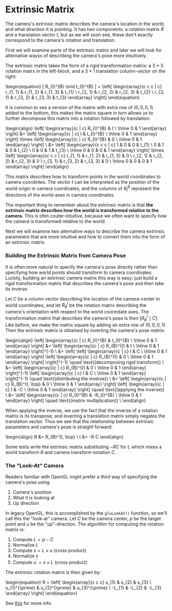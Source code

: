 # Extrinsic Matrix

The camera's extrinsic matrix describes the camera's location in the world, and
what direction it is pointing. It has two components: a rotation matrix $R$ and
a translation vector $t$, but as we will soon see, these don't exactly
correspond to the camera's rotation and translation.

First we will examine parts of the extrinsic matrix and later we will look for
alternative wayss of describing the camera's pose more intuitively.

The extrinsic matrix takes the form of a rigid transformation matrix: a $3
\times 3$ rotation matrx in the left-block, and a $3 \times 1$ translation
column-vector on the right:

\begin{equation}
    [ R_{I}^{B} \mid t_{I}^{B} ] =
        \left[
            \begin{array}{c c c | c}
                r_{1, 1} & r_{1, 2} & r_{1, 3} & t_{1} \\
                r_{2, 1} & r_{2, 2} & r_{2, 3} & t_{2} \\
                r_{3, 1} & r_{3, 2} & r_{3, 3} & t_{3}
            \end{array}
        \right]
\end{equation}

It is common to see a version of the matrix with extra row of $(0, 0, 0, 1)$
added to the bottom, this makes the matrix square in turn allows us to further
decompose this matrix into a rotation followed by translation:

\begin{align}
    \left[
        \begin{array}{c | c}
            R_{I}^{B} & t \\
            \hline
            0 & 1
        \end{array}
    \right]
        &=
        \left[
            \begin{array}{c | c}
                I & t_{I}^{B} \\
                \hline
                0 & 1
            \end{array}
        \right]
        \times
        \left[
            \begin{array}{c | c}
                R_{I}^{B} & 0 \\
                \hline
                0 & 1
            \end{array}
        \right] \\
        &= \left[
            \begin{array}{c c c | c}
                1 & 0 & 0 & t_{1} \\
                0 & 1 & 0 & t_{2} \\
                0 & 0 & 1 & t_{3} \\
                \hline
                0 & 0 & 0 & 1
            \end{array}
        \right]
        \times
        \left[
            \begin{array}{c c c | c}
                r_{1, 1} & r_{1, 2} & r_{1, 3} & 0 \\
                r_{2, 1} & r_{2, 2} & r_{2, 3} & 0 \\
                r_{3, 1} & r_{3, 2} & r_{3, 3} & 0 \\
                \hline
                0 & 0 & 0 & 1
            \end{array}
        \right]
\end{align}

This matrix describes how to transform points in the world coordinates to
camera coordintes. The vector $t$ can be interpreted as the position of the
world origin in camera coordinates, and the columns of $R_{I}^{B}$ represent the
directions of the world-axes in camera coordinates.

The important thing to remember about the extrinsic matrix is that **the
extrinsic matrix describes how the world is transformed relative to the
camera**.  This is ofen couter-intuitive, because we often want to specify how
the camera is transformed relative to the world.

Next we will examine two alternative ways to describe the camera extrinsic
parameters that are more intuitive and how to convert them into the form of an
extrinsic matrix.


### Building the Extrinsic Matrix from Camera Pose

It is often more natural to specify the camera's pose directly rather than
specifying how world points should transform to camera coordinates. Luckily,
building an extrinsic camera matrix this way is easy: just build a rigid
transformation matrix that describes the camera's pose and then take its
inverse.

Let $C$ be a column vector describing the location of the camera-center in
world coordinates, and let $R_{B}^{I}$ be the rotation matrix describing the
camera's orientation with respect to the world coorindate axes. The
transformation matrix that describes the camera's pose is then $[R_{B}^{I} \mid
C]$. Like before, we make the matrix square by adding an extra row of $(0, 0,
0, 1)$. Then the extrinsic matrix is obtained by inverting the camera's pose
matrix:

\begin{align}
    \left[
        \begin{array}{c | c}
            R_{I}^{B} & t_{I}^{B} \\
            \hline
            0 & 1
        \end{array}
    \right]
        &=
        \left[
            \begin{array}{c | c}
                R_{B}^{I} & t \\
                \hline
                0 & 1
            \end{array}
        \right]^{-1} \\
        &=
        \left[
            \left[
                \begin{array}{c | c}
                    I & C \\
                    \hline
                    0 & 1
                \end{array}
            \right]
            \left[
                \begin{array}{c | c}
                    R_{B}^{I} & 0 \\
                    \hline
                    0 & 1
                \end{array}
            \right]
        \right]^{-1} \quad \text{(decomposing rigid transform)} \\
        &=
        \left[
            \begin{array}{c | c}
                R_{B}^{I} & 0 \\
                \hline
                0 & 1
            \end{array}
        \right]^{-1}
        \left[
            \begin{array}{c | c}
                I & C \\
                \hline
                0 & 1
            \end{array}
        \right]^{-1} \quad \text{(distributing the inverse)} \\
        &=
        \left[
            \begin{array}{c | c}
                R_{B}^{I, \top} & 0 \\
                \hline
                0 & 1
            \end{array}
        \right]
        \left[
            \begin{array}{c | c}
                I & -C \\
                \hline
                0 & 1
            \end{array}
        \right] \quad \text{(applying the inverse)} \\
        &=
        \left[
            \begin{array}{c | c}
                R_{I}^{B} & -R_{I}^{B} \\
                \hline
                0 & 1
            \end{array}
        \right] \quad \text{(matrix multiplication)} \\
\end{align}

When applying the inverse, we use the fact that the inverse of a rotation
matrix is its transpose, and inverting a translation matrix simply negates the
translation vector. Thus we see that the relationship between extrinsic
parameters and camera's pose is straight forward:

\begin{align}
    R &= R_{B}^{I, \top} \\
    t &= -R C
\end{align}

Some texts write the extrinsic matrix substituting $-RC$ for $t$, which mixes a
world transform $R$ and camera transform notation $C$.


### The "Look-At" Camera

Readers familiar with OpenGL might prefer a third way of specifying the
camera's pose using

1. Camera's position
2. What it is looking at
3. Up direction

In legacy OpenGL, this is accomplished by the `gluLookAt()` function, so we'll
call this the "look-at" camera. Let $C$ be the camera center, $p$ be the
target point and $u$ be the "up"-direction. The algorithm for computing the
rotation matrix is:

1. Compute $L = p - C$
2. Normalize $L$
3. Compute $s = L \times u$ (cross product)
4. Normalize $s$
3. Compute $u^{\prime} = s \times L$ (cross product)

The extrinsic rotation matrix is then given by:

\begin{equation}
    R = \left[
        \begin{array}{c c c}
            s_{1} & s_{2} & s_{3} \\
            u_{1}^{\prime} & u_{2}^{\prime} & u_{3}^{\prime} \\
            -L_{1} & -L_{2} & -L_{3}
        \end{array}
    \right]
\end{equation}

See [this](http://www.opengl.org/sdk/docs/man2/xhtml/gluLookAt) for more
info.
